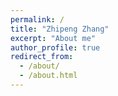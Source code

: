 ```yaml
---
permalink: /
title: "Zhipeng Zhang"
excerpt: "About me"
author_profile: true
redirect_from: 
  - /about/
  - /about.html
---
```



